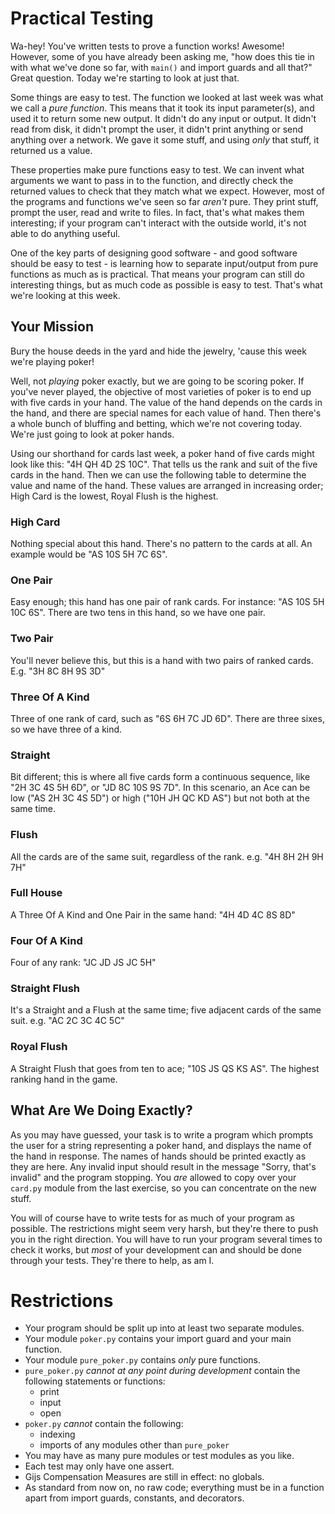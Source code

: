 # Practical Testing

Wa-hey! You've written tests to prove a function works! Awesome! However, some of you have already been asking me, "how does this tie in with what we've done so far, with `main()` and import guards and all that?" Great question. Today we're starting to look at just that.

Some things are easy to test. The function we looked at last week was what we call a *pure function*. This means that it took its input parameter(s), and used it to return some new output. It didn't do any input or output. It didn't read from disk, it didn't prompt the user, it didn't print anything or send anything over a network. We gave it some stuff, and using *only* that stuff, it returned us a value.

These properties make pure functions easy to test. We can invent what arguments we want to pass in to the function, and directly check the returned values to check that they match what we expect. However, most of the programs and functions we've seen so far *aren't* pure. They print stuff, prompt the user, read and write to files. In fact, that's what makes them interesting; if your program can't interact with the outside world, it's not able to do anything useful.

One of the key parts of designing good software - and good software should be easy to test - is learning how to separate input/output from pure functions as much as is practical. That means your program can still do interesting things, but as much code as possible is easy to test. That's what we're looking at this week.

## Your Mission

Bury the house deeds in the yard and hide the jewelry, 'cause this week we're playing poker!

Well, not *playing* poker exactly, but we are going to be scoring poker. If you've never played, the objective of most varieties of poker is to end up with five cards in your hand. The value of the hand depends on the cards in the hand, and there are special names for each value of hand. Then there's a whole bunch of bluffing and betting, which we're not covering today. We're just going to look at poker hands.

Using our shorthand for cards last week, a poker hand of five cards might look like this: "4H QH 4D 2S 10C". That tells us the rank and suit of the five cards in the hand. Then we can use the following table to determine the value and name of the hand. These values are arranged in increasing order; High Card is the lowest, Royal Flush is the highest.

### High Card

Nothing special about this hand. There's no pattern to the cards at all. An example would be "AS 10S 5H 7C 6S".

### One Pair

Easy enough; this hand has one pair of rank cards. For instance: "AS 10S 5H 10C 6S". There are two tens in this hand, so we have one pair.

### Two Pair

You'll never believe this, but this is a hand with two pairs of ranked cards. E.g. "3H 8C 8H 9S 3D"

### Three Of A Kind

Three of one rank of card, such as "6S 6H 7C JD 6D". There are three sixes, so we have three of a kind.

### Straight

Bit different; this is where all five cards form a continuous sequence, like "2H 3C 4S 5H 6D", or "JD 8C 10S 9S 7D". In this scenario, an Ace can be low ("AS 2H 3C 4S 5D") or high ("10H JH QC KD AS") but not both at the same time.

### Flush

All the cards are of the same suit, regardless of the rank. e.g. "4H 8H 2H 9H 7H"

### Full House

A Three Of A Kind and One Pair in the same hand: "4H 4D 4C 8S 8D"

### Four Of A Kind

Four of any rank: "JC JD JS JC 5H"

### Straight Flush

It's a Straight and a Flush at the same time; five adjacent cards of the same suit. e.g. "AC 2C 3C 4C 5C"

### Royal Flush

A Straight Flush that goes from ten to ace; "10S JS QS KS AS". The highest ranking hand in the game.

## What Are We Doing Exactly?

As you may have guessed, your task is to write a program which prompts the user for a string representing a poker hand, and displays the name of the hand in response. The names of hands should be printed exactly as they are here. Any invalid input should result in the message "Sorry, that's invalid" and the program stopping. You *are* allowed to copy over your `card.py` module from the last exercise, so you can concentrate on the new stuff.

You will of course have to write tests for as much of your program as possible. The restrictions might seem very harsh, but they're there to push you in the right direction. You will have to run your program several times to check it works, but *most* of your development can and should be done through your tests. They're there to help, as am I.

# Restrictions
* Your program should be split up into at least two separate modules.
* Your module `poker.py` contains your import guard and your main function.
* Your module `pure_poker.py` contains *only* pure functions.
* `pure_poker.py` *cannot at any point during development* contain the following statements or functions:
  * print
  * input
  * open
* `poker.py` *cannot* contain the following:
  * indexing 
  * imports of any modules other than `pure_poker`
* You may have as many pure modules or test modules as you like.
* Each test may only have one assert.
* Gijs Compensation Measures are still in effect: no globals.
* As standard from now on, no raw code; everything must be in a function apart from import guards, constants, and decorators.
